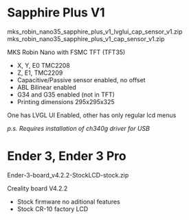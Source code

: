 

# Sapphire Plus V1

mks_robin_nano35_sapphire_plus_v1_lvglui_cap_sensor_v1.zip
mks_robin_nano35_sapphire_plus_v1_cap_sensor_v1.zip

MKS Robin Nano with FSMC TFT (TFT35)
- X, Y, E0 TMC2208
- Z, E1, TMC2209
- Capacitive/Passive sensor enabled, no offset
- ABL Bilinear enabled
- G34 and G35 enabled (not in TFT)
- Printing dimensions 295x295x325

One has LVGL UI Enabled, other has only regular lcd menus 

_p.s. Requires installation of ch340g driver for USB_

# Ender 3, Ender 3 Pro

Ender-3-board_v4.2.2-StockLCD-stock.zip

Creality board V4.2.2
- Stock firmware no aditional features
- Stock CR-10 factory LCD
